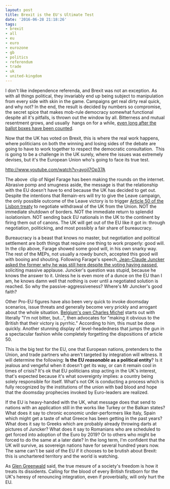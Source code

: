 ```yaml
---
layout: post
title: Brexit is the EU's Ultimate Test
date: '2016-06-28 21:18:26'
tags:
- brexit
- all
- eu
- euro
- eurozone
- gb
- politics
- referendum
- trade
- uk
- united-kingdom
---
```


I don't like independence referenda, and Brexit was not an exception. As with all things political, they invariably end up being subject to manipulation from every side with skin in the game. Campaigns get real dirty real quick, and why not? In the end, the result is decided by numbers so compromise, the secret spice that makes mob-rule democracy somewhat functional despite all it's pitfalls, is thrown out the window by all. Bitterness and mutual resentment grows, and usually  hangs on for a while, <a href="https://en.wikipedia.org/wiki/Clarity_Act#St.C3.A9phane_Dion_and_the_three_letters">even long after the ballot boxes have been counted</a>.

Now that the UK has voted on Brexit, this is where the real work happens, where politicians on both the winning and losing sides of the debate are going to have to work together to respect the democratic consultation.  This is going to be a challenge in the UK surely, where the issues was extremely devises, but it's the European Union who's going to face its true test.

http://www.youtube.com/watch?v=ayojl7Op37A

The above  clip of Nigel Farage has been making the rounds on the internet. Abrasive pomp and smugness aside, the message is that the relationship with the EU doesn't have to end because the UK has decided to get out. Despite the intentions that Remain-ers will try to give the Leave campaign, the only possible outcome of the Leave victory is to trigger <a href="http://www.lisbon-treaty.org/wcm/the-lisbon-treaty/treaty-on-European-union-and-comments/title-6-final-provisions/137-article-50.html">Article 50 of the Lisbon treaty</a> to negotiate withdrawal of the UK from the Union. NOT the immediate shutdown of borders. NOT the immediate return to splendid isolationism. NOT sending back EU nationals in the UK to the continent by firing them out of canons. The UK will get out of the EU like it got in: through negotiation, politicking, and most possibly a fair share of bureaucracy.

Bureaucracy is a beast that knows no master, but negotiation and political settlement are both things that require one thing to work properly: good will. In the clip above, Farage showed some good will, in his own snarky way. The rest of the MEPs, not usually a rowdy bunch, accepted this good will with booing and shouting. Following Farage's speech,<a href="http://www.independent.co.uk/news/uk/politics/brexit-eu-referendum-jean-claude-juncker-british-meps-why-are-you-here-nigel-farage-european-a7106956.html"> Jean-Claude Juncker asked the former why he was still here despite the voting having passed</a>, soliciting massive applause. Juncker's question was stupid, because he knows the answer to it. Unless he is even more of a dunce on the EU than I am, he knows damn well that nothing is over until a negotiated solution is reached. So why the passive-aggressiveness? Where's Mr Juncker's good faith?

Other Pro-EU figures have also been very quick to invoke doomsday scenarios, issue threats and generally become very prickly and arrogant about the whole situation. <a href="http://www.dhnet.be/actu/belgique/charles-michel-sur-le-brexit-amis-britanniques-il-n-y-a-pas-de-retour-en-arriere-5770171435705701fd8fb331">Belgium's own Charles Michel</a> starts out with literally "I'm not bitter, but...", then advocates for "making it obvious to the British that their victory is pyrrhic." According to him, this must be done quickly. Another stunning display of level-headedness that jumps the gun in a spectacular fashion while completely forgetting the dispositions of article 50.

This is the big test for the EU, one that European nations, pretenders to the Union, and trade partners who aren't targeted by integration will witness. It will determine the following: <strong>Is the EU <em>reasonable</em> as a political entity</strong>? Is it jealous and vengeful when it doesn't get its way, or can it remain cool in times of crisis? It's ok that EU politicians stop acting in the UK's interest, that's expected because it's what sovereignty implies: a country being solely responsible for itself. What's not OK is conducting a process which is fully recognized by the institutions of the union with bad blood and hope that the doomsday prophecies invoked by Euro-leaders are realized.

If the EU is heavy-handed with the UK, what message does that send to nations with an application still in the works like Turkey or the Balkan states? What does it say to chronic economic under-performers like Italy, Spain which might get a taste of what Greece has been getting in the past years? What does it say to Greeks which are probably already throwing darts at pictures of Juncker? What does it say to Romanians who are scheduled to get forced into adoption of the Euro by 2019? Or to others who might be forced to do the same at a later date? In the long term, I'm confident that the UK will survive, as sovereign nations have for several hundred years now. The same can't be said of the EU if it chooses to be brutish about Brexit: this is unchartered territory and the world is watching.

As <a href="http://amzn.to/2949MOt">Glen Greenwald</a> said, the true mesure of a society's freedom is how it treats its dissidents. Calling for the blood of every British firstborn for the UK's heresy of renouncing integration, even if proverbially, will only hurt the EU.